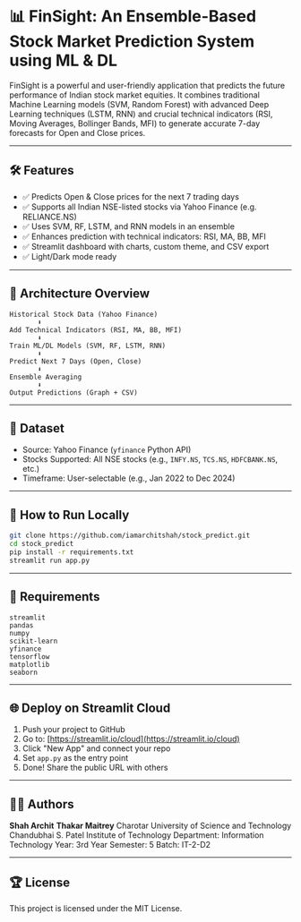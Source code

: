# 📊 FinSight: An Ensemble-Based Stock Market Prediction System using ML & DL

FinSight is a powerful and user-friendly application that predicts the future performance of Indian stock market equities. It combines traditional Machine Learning models (SVM, Random Forest) with advanced Deep Learning techniques (LSTM, RNN) and crucial technical indicators (RSI, Moving Averages, Bollinger Bands, MFI) to generate accurate 7-day forecasts for Open and Close prices.

---

## 🛠️ Features

* ✅ Predicts Open & Close prices for the next 7 trading days
* ✅ Supports all Indian NSE-listed stocks via Yahoo Finance (e.g. RELIANCE.NS)
* ✅ Uses SVM, RF, LSTM, and RNN models in an ensemble
* ✅ Enhances prediction with technical indicators: RSI, MA, BB, MFI
* ✅ Streamlit dashboard with charts, custom theme, and CSV export
* ✅ Light/Dark mode ready

---

## 🔄 Architecture Overview

```
Historical Stock Data (Yahoo Finance)
       ⬇️
Add Technical Indicators (RSI, MA, BB, MFI)
       ⬇️
Train ML/DL Models (SVM, RF, LSTM, RNN)
       ⬇️
Predict Next 7 Days (Open, Close)
       ⬇️
Ensemble Averaging
       ⬇️
Output Predictions (Graph + CSV)
```

---

## 📆 Dataset

* Source: Yahoo Finance (`yfinance` Python API)
* Stocks Supported: All NSE stocks (e.g., `INFY.NS`, `TCS.NS`, `HDFCBANK.NS`, etc.)
* Timeframe: User-selectable (e.g., Jan 2022 to Dec 2024)

---

## 🚀 How to Run Locally

```bash
git clone https://github.com/iamarchitshah/stock_predict.git
cd stock_predict
pip install -r requirements.txt
streamlit run app.py
```

---

## 🚨 Requirements

```
streamlit
pandas
numpy
scikit-learn
yfinance
tensorflow
matplotlib
seaborn
```

---

## 🌐 Deploy on Streamlit Cloud

1. Push your project to GitHub
2. Go to: [https://streamlit.io/cloud](https://streamlit.io/cloud)
3. Click "New App" and connect your repo
4. Set `app.py` as the entry point
5. Done! Share the public URL with others

---

## 👩‍💼 Authors

**Shah Archit**
**Thakar Maitrey**
Charotar University of Science and Technology
Chandubhai S. Patel Institute of Technology
Department: Information Technology
Year: 3rd Year
Semester: 5
Batch: IT-2-D2

---

## 🏆 License

This project is licensed under the MIT License.
